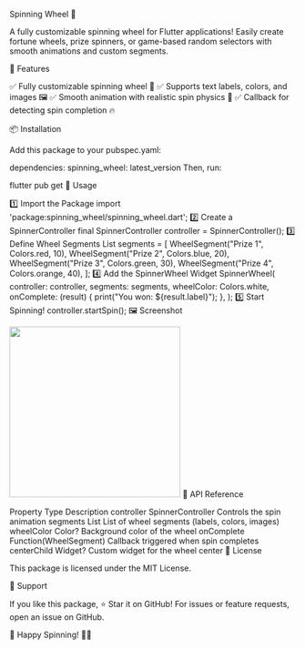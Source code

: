 Spinning Wheel 🎡

A fully customizable spinning wheel for Flutter applications! Easily create fortune wheels, prize spinners, or game-based random selectors with smooth animations and custom segments.

🌟 Features

✅ Fully customizable spinning wheel 🎨
✅ Supports text labels, colors, and images 🖼️
✅ Smooth animation with realistic spin physics 🎯
✅ Callback for detecting spin completion 🔥

📦 Installation

Add this package to your pubspec.yaml:

dependencies:
spinning_wheel: latest_version
Then, run:

flutter pub get
🔧 Usage

1️⃣ Import the Package
import 'package:spinning_wheel/spinning_wheel.dart';
2️⃣ Create a SpinnerController
final SpinnerController controller = SpinnerController();
3️⃣ Define Wheel Segments
List<WheelSegment> segments = [
WheelSegment("Prize 1", Colors.red, 10),
WheelSegment("Prize 2", Colors.blue, 20),
WheelSegment("Prize 3", Colors.green, 30),
WheelSegment("Prize 4", Colors.orange, 40),
];
4️⃣ Add the SpinnerWheel Widget
SpinnerWheel(
controller: controller,
segments: segments,
wheelColor: Colors.white,
onComplete: (result) {
print("You won: ${result.label}");
},
);
5️⃣ Start Spinning!
controller.startSpin();
🖼️ Screenshot

<img src="https://your-image-url.com/spinning-wheel-demo.gif" width="300"/>
📜 API Reference

Property	Type	Description
controller	SpinnerController	Controls the spin animation
segments	List<WheelSegment>	List of wheel segments (labels, colors, images)
wheelColor	Color?	Background color of the wheel
onComplete	Function(WheelSegment)	Callback triggered when spin completes
centerChild	Widget?	Custom widget for the wheel center
📄 License

This package is licensed under the MIT License.

🙏 Support

If you like this package, ⭐ Star it on GitHub!
For issues or feature requests, open an issue on GitHub.

🚀 Happy Spinning! 🎡✨